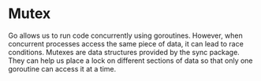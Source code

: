 # Mutex
Go allows us to run code concurrently using goroutines. However, when concurrent processes access the same piece of data, it can lead to race conditions. Mutexes are data structures provided by the sync package. They can help us place a lock on different sections of data so that only one goroutine can access it at a time.